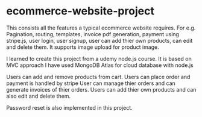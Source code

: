 # ecommerce-website-project

This consists all the features a typical ecommerce website requires.
For e.g. Pagination, routing, templates, invoice pdf generation, payment using stripe.js, user login, user signup, user can add thier own products, can edit and delete them.
It supports image upload for product image.

I learned to create this project from a udemy node.js course.
It is based on MVC approach
I have used MongoDB Atlas for cloud database with node.js

Users can add and remove products from cart.
Users can place order and payment is handled by stripe
User can manage thier orders and can generate invoices of thier orders.
Users can add thier own products and can also edit and delete them.

Password reset is also implemented in this project.







